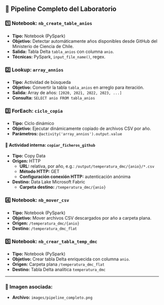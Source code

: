 ## 🚀 Pipeline Completo del Laboratorio

### 1️⃣ Notebook: `nb_create_table_anios`
- **Tipo:** Notebook (PySpark)
- **Objetivo:** Detectar automáticamente años disponibles desde GitHub del Ministerio de Ciencia de Chile.
- **Salida:** Tabla Delta `tabla_anios` con columna `anio`.
- **Técnicas:** PySpark, `input_file_name()`, regex.

### 2️⃣ Lookup: `array_annios`
- **Tipo:** Actividad de búsqueda
- **Objetivo:** Convertir la tabla `tabla_anios` en arreglo para iteración.
- **Salida:** Array de años: `[2020, 2021, 2022, 2023, ...]`
- **Consulta:** `SELECT anio FROM tabla_anios`

### 3️⃣ ForEach: `ciclo_copia`
- **Tipo:** Ciclo dinámico
- **Objetivo:** Ejecutar dinámicamente copiado de archivos CSV por año.
- **Parámetros:** `@activity('array_annios').output.value`

#### 🔄 Actividad interna: `copiar_ficheros_github`
- **Tipo:** Copy Data
- **Origen:** HTTP
  - **URL:** relativa, por año, e.g.: `/output/temperatura_dmc/{anio}/*.csv`
  - **Método HTTP:** GET
  - **Configuración conexión HTTP:** autenticación anónima
- **Destino:** Data Lake Microsoft Fabric
  - **Carpeta destino:** `/temperatura_dmc/{anio}`

### 4️⃣ Notebook: `nb_mover_csv`
- **Tipo:** Notebook (PySpark)
- **Objetivo:** Mover archivos CSV descargados por año a carpeta plana.
- **Origen:** `/temperatura_dmc/{anio}`
- **Destino:** `/temperatura_dmc_flat`

### 5️⃣ Notebook: `nb_crear_tabla_temp_dmc`
- **Tipo:** Notebook (PySpark)
- **Objetivo:** Crear tabla Delta enriquecida con columna `anio`.
- **Origen:** Carpeta plana `/temperatura_dmc_flat`
- **Destino:** Tabla Delta analítica `temperatura_dmc`

---

### 📌 Imagen asociada:
- **Archivo:** `images/pipeline_completo.png`

